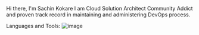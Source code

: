 Hi there, I'm Sachin Kokare
 I am Cloud Solution Architect Community Addict and proven track record in maintaining and administering DevOps process.



Languages and Tools:
![image](https://user-images.githubusercontent.com/70465292/206900685-719d1180-779f-4543-87e2-0df3ecc979af.png)



